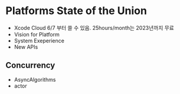 # Platforms State of the Union

- Xcode Cloud 6/7 부터 쓸 수 있음. 25hours/month는 2023년까지 무료
- Vision for Platform
- System Exeperience
- New APIs

## Concurrency

- AsyncAlgorithms
- actor

